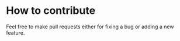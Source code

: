 # How to contribute

Feel free to make pull requests either for fixing a bug or adding a new feature.
